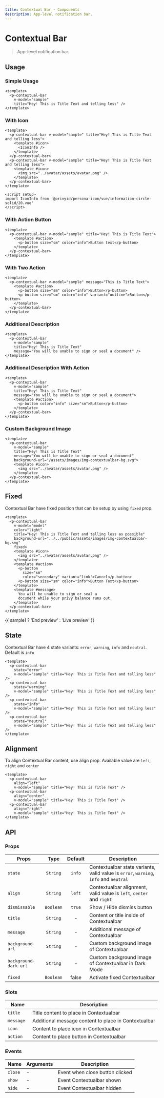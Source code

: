```yaml
---
title: Contextual Bar · Components
description: App-level notification bar.
---
```


<script setup>
import pContextualBar from './ContextualBar.vue'
import pButton from '../button/Button.vue'
import { ref, onMounted } from "vue-demi"
import IconInfo from '@privyid/persona-icon/vue/information-circle-solid/20.vue'

const sample1 = ref(false)

const sample01 = ref(true)
const sample02 = ref(true)
const sample03 = ref(true)
const sample04 = ref(true)
const sample05 = ref(true)
const sample06 = ref(true)
const sample07 = ref(true)
const sample08 = ref(true)
const sample09 = ref(true)
const sample10 = ref(true)
const sample11 = ref(true)
const sample12 = ref(true)

onMounted (() => {
  document.body?.style.removeProperty('transform')
})
</script>

<style lang="postcss">
  .preview {
    &--bar {
      .contextual-bar {
        @apply static translate-y-0 z-0 !important;

        &__wrapper {
          @apply px-6 !important;
        }
      }
    }

    &--hide {
      @apply border-transparent dark:border-transparent bg-transparent dark:bg-transparent bg-none p-0;

      :deep(.preview__label) {
        @apply hidden;
      }
    }
  }

  @media screen(md) {
    .contextual-bar__body--active {
      .VPNav,
      .VPSidebar {
        --vp-layout-top-height: var(--p-contextual-bar-height, 0px);
      }
    }
  }
</style>

# Contextual Bar

> App-level notification bar.

## Usage

### Simple Usage

<preview class="preview--bar">
  <p-contextual-bar v-model="sample01" title="Hey! This is Title Text and telling less" />
</preview>

```vue
<template>
  <p-contextual-bar
    v-model="sample"
    title="Hey! This is Title Text and telling less" />
</template>
```

### With Icon

<preview class="flex-col space-y-3 preview--bar">
  <p-contextual-bar title="Hey! This is Title Text and telling less">
    <template #icon>
      <IconInfo />
    </template>
  </p-contextual-bar>
  <p-contextual-bar title="Hey! This is Title Text and telling less">
    <template #icon>
      <img src="../avatar/assets/avatar.png" />
    </template>
  </p-contextual-bar>
</preview>

```vue
<template>
  <p-contextual-bar v-model="sample" title="Hey! This is Title Text and telling less">
    <template #icon>
      <IconInfo />
    </template>
  </p-contextual-bar>
  <p-contextual-bar v-model="sample" title="Hey! This is Title Text and telling less">
    <template #icon>
      <img src="../avatar/assets/avatar.png" />
    </template>
  </p-contextual-bar>
</template>

<script setup>
import IconInfo from '@privyid/persona-icon/vue/information-circle-solid/20.vue'
</script>
```

### With Action Button

<preview class="preview--bar">
  <p-contextual-bar title="Hey! This is Title Text" v-model="sample02">
    <template #icon>
      <IconInfo />
    </template>
    <template #action>
      <p-button size="sm" color="info">Button text</p-button>
    </template>
  </p-contextual-bar>
</preview>

```vue
<template>
  <p-contextual-bar v-model="sample" title="Hey! This is Title Text">
    <template #action>
      <p-button size="sm" color="info">Button text</p-button>
    </template>
  </p-contextual-bar>
</template>
```
### With Two Action

<preview class="preview--bar">
  <p-contextual-bar title="This is Title Text" v-model="sample03">
    <template #action>
      <p-button size="sm" color="info">Button</p-button>
      <p-button size="sm" color="info" variant="outline">Button</p-button>
    </template>
  </p-contextual-bar>
</preview>

```vue
<template>
  <p-contextual-bar v-model="sample" message="This is Title Text">
    <template #action>
      <p-button size="sm" color="info">Button</p-button>
      <p-button size="sm" color="info" variant="outline">Button</p-button>
    </template>
  </p-contextual-bar>
</template>
```

### Additional Description

<preview class="preview--bar">
  <p-contextual-bar v-model="sample04" title="Hey! This is Title Text" message="You will be unable to sign or seal a document">
  </p-contextual-bar>
</preview>

```vue
<template>
  <p-contextual-bar
    v-model="sample"
    title="Hey! This is Title Text"
    message="You will be unable to sign or seal a document" />
</template>
```

### Additional Description With Action

<preview class="preview--bar">
  <p-contextual-bar
    v-model="sample05"
    title="Hey! This is Title Text"
    message="You will be unable to sign or seal a document">
    <template #action>
      <p-button color="info" size="sm">Button</p-button>
    </template>
  </p-contextual-bar>
</preview>

```vue
<template>
  <p-contextual-bar
    v-model="sample"
    title="Hey! This is Title Text"
    message="You will be unable to sign or seal a document">
    <template #action>
      <p-button color="info" size="sm">Button</p-button>
    </template>
  </p-contextual-bar>
</template>
```

### Custom Background Image

<preview class="preview--bar">
  <p-contextual-bar
    title="Hey! This is Title Text"
    message="You will be unable to sign or seal a document"
    background-url="../../public/assets/images/img-contextualbar-bg.svg">
    <template #icon>
      <img src="../../public/assets/images/user.png" />
    </template>
  </p-contextual-bar>
</preview>

```vue
<template>
  <p-contextual-bar
    v-model="sample"
    title="Hey! This is Title Text"
    message="You will be unable to sign or seal a document"
    background-url="/assets/images/img-contextualbar-bg.svg">
    <template #icon>
      <img src="../avatar/assets/avatar.png" />
    </template>
  </p-contextual-bar>
</template>
```

## Fixed
Contextual Bar have fixed position that can be setup by using `fixed` prop.

```vue
<template>
  <p-contextual-bar
    v-model="model"
    color="light"
    title="Hey! This is Title Text and telling less as possible"
    background-url="../../public/assets/images/img-contextualbar-bg.svg"
    fixed>
    <template #icon>
      <img src="../avatar/assets/avatar.png" />
    </template>
    <template #action>
      <p-button
        size="sm"
        color="secondary" variant="link">Cancel</p-button>
      <p-button size="sm" color="info">Button Text</p-button>
    </template>
    <template #message>
      You will be unable to sign or seal a
      document while your privy balance runs out.
    </template>
  </p-contextual-bar>
</template>
```

<div class="pt-5">
  <p-button @click="sample1 = !sample1" color="info">{{ sample1 ? 'End preview' : 'Live preview' }}</p-button>
</div>

## State
Contextual Bar have 4 state variants: `error`, `warning`, `info` and `neutral`. Default is `info`

<preview class="flex-col space-y-4 preview--bar">
  <p-contextual-bar state="error" v-model="sample06" title="Hey! This is Title Text and telling less" />
  <p-contextual-bar state="warning" v-model="sample07" title="Hey! This is Title Text and telling less" />
  <p-contextual-bar state="info" title="Hey! This is Title Text and telling less" />
  <p-contextual-bar state="neutral" title="Hey! This is Title Text and telling less" />
</preview>

```vue
<template>
  <p-contextual-bar
    state="error"
    v-model="sample" title="Hey! This is Title Text and telling less" />
  <p-contextual-bar
    state="warning"
    v-model="sample" title="Hey! This is Title Text and telling less" />
  <p-contextual-bar
    state="info"
    v-model="sample" title="Hey! This is Title Text and telling less" />
  <p-contextual-bar
    state="neutral"
    v-model="sample" title="Hey! This is Title Text and telling less" />
</template>
```

## Alignment

To align Contextual Bar content, use align prop. Available value are `left`, `right` and `center`

<preview class="flex-col space-y-4 preview--bar">
  <p-contextual-bar align="left" v-model="sample10" title="Hey! This is Title Text" />
  <p-contextual-bar align="center" v-model="sample11" title="Hey! This is Title Text" />
  <p-contextual-bar align="right" v-model="sample12" title="Hey! This is Title Text" />
</preview>

```vue
<template>
  <p-contextual-bar
    align="left"
    v-model="sample" title="Hey! This is Title Text" />
  <p-contextual-bar
    align="center"
    v-model="sample" title="Hey! This is Title Text" />
  <p-contextual-bar
    align="right"
    v-model="sample" title="Hey! This is Title Text" />
</template>
```

<preview class="preview--hide">
  <p-contextual-bar
    v-model="sample1"
    color="light"
    title="Hey! This is Title Text and telling less as possible"
    background-url="../../public/assets/images/img-contextualbar-bg.svg"
    fixed>
    <template #icon>
      <img src="../../public/assets/images/user.png" />
    </template>
    <template #action>
      <p-button size="sm" color="secondary" variant="link">Cancel</p-button>
      <p-button size="sm" color="info">Button Text</p-button>
    </template>
    <template #message>
      You will be unable to sign or seal a document while your privy balance runs out.
    </template>
  </p-contextual-bar>
</preview>

## API

### Props

| Props                 |   Type    | Default | Description                                                                           |
|-----------------------|:---------:|:-------:|---------------------------------------------------------------------------------------|
| `state`               | `String`  | `info`  | Contextualbar state variants, valid value is `error`, `warning`, `info` and `neutral` |
| `align`               | `String`  | `left`  | Contextualbar alignment, valid value is `left`, `center` and `right`                  |
| `dismissable`         | `Boolean` | `true`  | Show / Hide dismiss button                                                            |
| `title`               | `String`  |    -    | Content or title inside of Contextualbar                                              |
| `message`             | `String`  |    -    | Additional message of Contextualbar                                                   |
| `background-url`      | `String`  |    -    | Custom background image of Contextualbar                                              |
| `background-dark-url` | `String`  |    -    | Custom background image of Contextualbar in Dark Mode                                 |
| `fixed`               | `Boolean` |   false | Activate fixed Contextualbar                                                          |

### Slots
| Name       | Description                                          |
|------------|------------------------------------------------------|
| `title `   | Title content to place in Contextualbar              |
| `message ` | Additional message content to place in Contextualbar |
| `icon `    | Content to place icon in Contextualbar               |
| `action `  | Content to place button in Contextualbar             |

### Events

| Name    | Arguments | Description                     |
|---------|-----------|---------------------------------|
| `close` | -         | Event when close button clicked |
| `show`  | -         | Event Contextualbar shown       |
| `hide`  | -         | Event Contextualbar hidden      |
